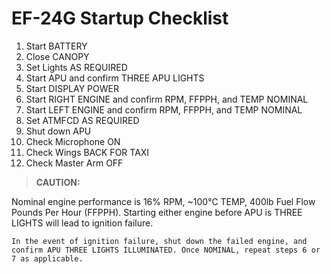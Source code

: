 # EF-24G Startup Checklist

1. Start BATTERY
2. Close CANOPY
3. Set Lights AS REQUIRED
4. Start APU and confirm THREE APU LIGHTS
5. Start DISPLAY POWER
6. Start RIGHT ENGINE and confirm RPM, FFPPH, and TEMP NOMINAL
7. Start LEFT ENGINE and confirm RPM, FFPPH, and TEMP NOMINAL
8. Set ATMFCD AS REQUIRED
9. Shut down APU
10. Check Microphone ON
11. Check Wings BACK FOR TAXI
12. Check Master Arm OFF

> **CAUTION:**

<div class="border-s-4 border-red-700 ps-4 mb-5">
    Nominal engine performance is 16% RPM, ~100°C TEMP, 400lb Fuel Flow Pounds Per Hour (FFPPH). Starting either engine before APU is THREE LIGHTS will lead to ignition failure.
    
    In the event of ignition failure, shut down the failed engine, and confirm APU THREE LIGHTS ILLUMINATED. Once NOMINAL, repeat steps 6 or 7 as applicable.
</div>
